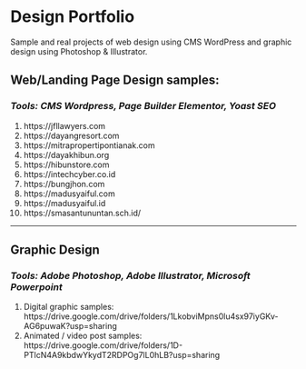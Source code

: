 # Design Portfolio
Sample and real projects of web design using CMS WordPress and graphic design using Photoshop &amp; Illustrator.

<h2> Web/Landing Page Design samples:</h2>
<h3><i> Tools: CMS Wordpress, Page Builder Elementor, Yoast SEO </i></h3>
<ol>
  <li>https://jfllawyers.com</li>
  <li>https://dayangresort.com</li>
  <li>https://mitrapropertipontianak.com</li>
  <li>https://dayakhibun.org</li>
  <li>https://hibunstore.com</li>
  <li>https://intechcyber.co.id</li>
  <li>https://bungjhon.com</li>
  <li>https://madusyaiful.com</li>
  <li>https://madusyaiful.id</li>
  <li>https://smasantununtan.sch.id/</li>
</ol>

<hr>

<h2> Graphic Design </h2>
<h3><i>Tools: Adobe Photoshop, Adobe Illustrator, Microsoft Powerpoint</i></h3>
<ol>
  <li>Digital graphic samples:<br/> https://drive.google.com/drive/folders/1LkobviMpns0lu4sx97iyGKv-AG6puwaK?usp=sharing</li>
  <li>Animated / video post samples:<br/> https://drive.google.com/drive/folders/1D-PTlcN4A9kbdwYkydT2RDPOg7lL0hLB?usp=sharing</li>
</ol>

